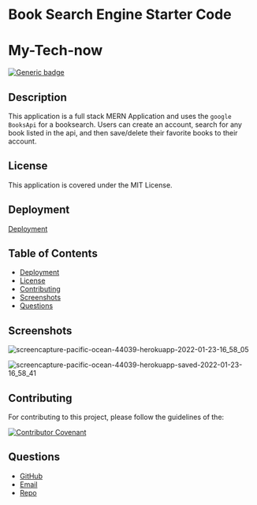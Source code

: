 # Book Search Engine Starter Code

# My-Tech-now

[![Generic badge](https://img.shields.io/badge/License-MIT-yellowgreen.svg)](https://shields.io/)

## Description

This application is a full stack MERN Application and uses the `google BooksApi` for a booksearch. Users can create an account, search for any book listed in the api, and then save/delete their favorite books to their account.

## License

This application is covered under the MIT License.

## Deployment

[Deployment](https://pacific-ocean-44039.herokuapp.com/)

## Table of Contents

- [Deployment](#deployment)
- [License](#license)
- [Contributing](#contributing)
- [Screenshots](#screenshots)
- [Questions](#questions)

## Screenshots

![screencapture-pacific-ocean-44039-herokuapp-2022-01-23-16_58_05](https://user-images.githubusercontent.com/88356270/150699551-592fd130-e82a-42ea-b94d-770d432d912b.png)

![screencapture-pacific-ocean-44039-herokuapp-saved-2022-01-23-16_58_41](https://user-images.githubusercontent.com/88356270/150699591-5d9d02e4-1053-42ba-94ae-ec5e07b69284.png)

## Contributing

For contributing to this project, please follow the guidelines of the:

[![Contributor Covenant](https://img.shields.io/badge/Contributor%20Covenant-2.1-4baaaa.svg)](https://www.contributor-covenant.org/version/2/1/code_of_conduct/)

## Questions

- [GitHub](https://github.com/beamchristian 'GitHub')
- [Email](mailto:beamchristian@yahoo.com 'Email')
- [Repo](https://github.com/beamchristian/book-search-graphql-refactor 'Repo')
